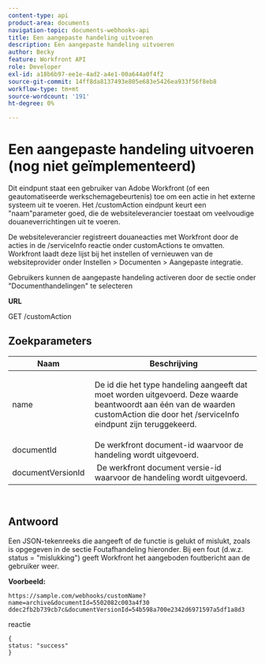 ```yaml
---
content-type: api
product-area: documents
navigation-topic: documents-webhooks-api
title: Een aangepaste handeling uitvoeren
description: Een aangepaste handeling uitvoeren
author: Becky
feature: Workfront API
role: Developer
exl-id: a18b6b97-ee1e-4ad2-a4e1-00a644a0f4f2
source-git-commit: 14ff8da8137493e805e683e5426ea933f56f8eb8
workflow-type: tm+mt
source-wordcount: '191'
ht-degree: 0%

---
```



# Een aangepaste handeling uitvoeren (nog niet geïmplementeerd)

Dit eindpunt staat een gebruiker van Adobe Workfront (of een geautomatiseerde werkschemagebeurtenis) toe om een actie in het externe systeem uit te voeren. Het /customAction eindpunt keurt een &quot;naam&quot;parameter goed, die de websiteleverancier toestaat om veelvoudige douaneverrichtingen uit te voeren.

De websiteleverancier registreert douaneacties met Workfront door de acties in de /serviceInfo reactie onder customActions te omvatten. Workfront laadt deze lijst bij het instellen of vernieuwen van de websiteprovider onder Instellen > Documenten > Aangepaste integratie.

Gebruikers kunnen de aangepaste handeling activeren door de sectie onder &quot;Documenthandelingen&quot; te selecteren

**URL**

GET /customAction

## Zoekparameters

<table style="table-layout:auto"> 
 <col> 
 <col> 
 <thead> 
  <tr> 
   <th>Naam </th> 
   <th>Beschrijving</th> 
  </tr> 
 </thead> 
 <tbody> 
  <tr> 
   <td> <p>name</p> </td> 
   <td> <p>De id die het type handeling aangeeft dat moet worden uitgevoerd. Deze waarde beantwoordt aan één van de waarden customAction die door het /serviceInfo eindpunt zijn teruggekeerd.</p> </td> 
  </tr> 
  <tr> 
   <td>documentId </td> 
   <td>De werkfront document-id waarvoor de handeling wordt uitgevoerd.</td> 
  </tr> 
  <tr> 
   <td>documentVersionId </td> 
   <td> De werkfront document versie-id waarvoor de handeling wordt uitgevoerd.</td> 
  </tr> 
 </tbody> 
</table>

 

## Antwoord

Een JSON-tekenreeks die aangeeft of de functie is gelukt of mislukt, zoals is opgegeven in de sectie Foutafhandeling hieronder. Bij een fout (d.w.z. status = &quot;mislukking&quot;) geeft Workfront het aangeboden foutbericht aan de gebruiker weer.

**Voorbeeld:**

```
https://sample.com/webhooks/customName?name=archive&documentId=5502082c003a4f30 ddec2fb2b739cb7c&documentVersionId=54b598a700e2342d6971597a5df1a8d3
```

reactie

```
{
status: "success"
}
```

